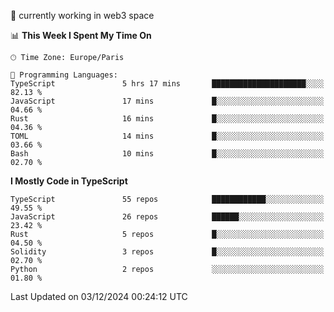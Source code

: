 🔭 currently working in web3 space

<!--START_SECTION:waka-->
📊 **This Week I Spent My Time On** 

```text
🕑︎ Time Zone: Europe/Paris

💬 Programming Languages: 
TypeScript               5 hrs 17 mins       █████████████████████░░░░   82.13 % 
JavaScript               17 mins             █░░░░░░░░░░░░░░░░░░░░░░░░   04.66 % 
Rust                     16 mins             █░░░░░░░░░░░░░░░░░░░░░░░░   04.36 % 
TOML                     14 mins             █░░░░░░░░░░░░░░░░░░░░░░░░   03.66 % 
Bash                     10 mins             █░░░░░░░░░░░░░░░░░░░░░░░░   02.70 % 
```

**I Mostly Code in TypeScript** 

```text
TypeScript               55 repos            ████████████░░░░░░░░░░░░░   49.55 % 
JavaScript               26 repos            ██████░░░░░░░░░░░░░░░░░░░   23.42 % 
Rust                     5 repos             █░░░░░░░░░░░░░░░░░░░░░░░░   04.50 % 
Solidity                 3 repos             █░░░░░░░░░░░░░░░░░░░░░░░░   02.70 % 
Python                   2 repos             ░░░░░░░░░░░░░░░░░░░░░░░░░   01.80 % 
```




 Last Updated on 03/12/2024 00:24:12 UTC
<!--END_SECTION:waka-->
